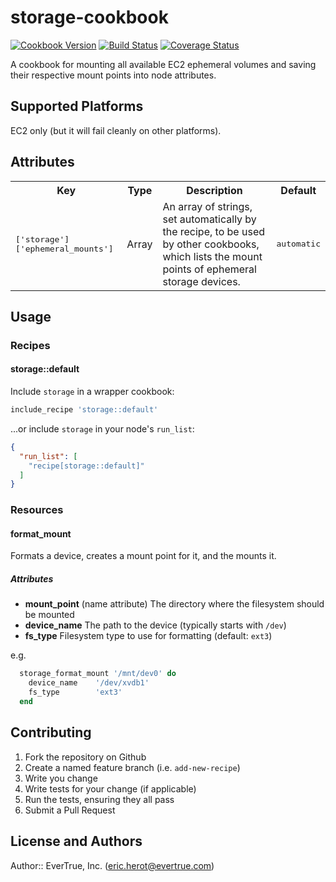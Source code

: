 # storage-cookbook

[![Cookbook Version](https://img.shields.io/cookbook/v/storage.svg?style=flat)](https://supermarket.getchef.com/cookbooks/storage)
[![Build Status](http://img.shields.io/travis/evertrue/storage-cookbook.svg?style=flat)](https://travis-ci.org/evertrue/storage-cookbook)
[![Coverage Status](http://img.shields.io/coveralls/evertrue/storage-cookbook.svg?style=flat)](https://coveralls.io/r/evertrue/storage-cookbook)

A cookbook for mounting all available EC2 ephemeral volumes and saving their
respective mount points into node attributes.

## Supported Platforms

EC2 only (but it will fail cleanly on other platforms).

## Attributes

<table>
  <tr>
    <th>Key</th>
    <th>Type</th>
    <th>Description</th>
    <th>Default</th>
  </tr>
  <tr>
    <td><tt>['storage']['ephemeral_mounts']</tt></td>
    <td>Array</td>
    <td>An array of strings, set automatically by the recipe, to be used by other cookbooks, which lists the mount points of ephemeral storage devices.</td>
    <td><tt>automatic</tt></td>
  </tr>
</table>

## Usage

### Recipes

#### storage::default

Include `storage` in a wrapper cookbook:

```ruby
include_recipe 'storage::default'
```

...or include `storage` in your node's `run_list`:

```json
{
  "run_list": [
    "recipe[storage::default]"
  ]
}
```

### Resources

#### format_mount

Formats a device, creates a mount point for it, and the mounts it.

##### Attributes

* **mount_point** (name attribute) The directory where the filesystem should be mounted
* **device_name** The path to the device (typically starts with `/dev`)
* **fs_type** Filesystem type to use for formatting (default: `ext3`)

e.g.
```ruby
  storage_format_mount '/mnt/dev0' do
    device_name    '/dev/xvdb1'
    fs_type        'ext3'
  end
```

## Contributing

1. Fork the repository on Github
2. Create a named feature branch (i.e. `add-new-recipe`)
3. Write you change
4. Write tests for your change (if applicable)
5. Run the tests, ensuring they all pass
6. Submit a Pull Request

## License and Authors

Author:: EverTrue, Inc. (<eric.herot@evertrue.com>)
